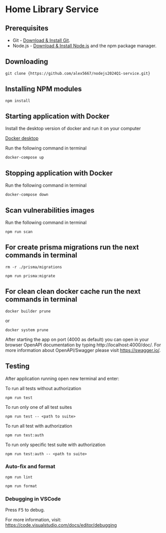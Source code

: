 # Home Library Service

## Prerequisites

- Git - [Download & Install Git](https://git-scm.com/downloads).
- Node.js - [Download & Install Node.js](https://nodejs.org/en/download/) and the npm package manager.

## Downloading

```
git clone {https://github.com/alex5667/nodejs2024Q1-service.git}
```

## Installing NPM modules

```
npm install
```

## Starting application with Docker

Install the desktop version of docker and run it on your computer

[Docker desktop](https://docs.docker.com/engine/install/)

Run the following command in terminal

```
docker-compose up
```

## Stopping application with Docker

Run the following command in terminal

```
docker-compose down
```

## Scan vulnerabilities images

Run the following command in terminal

```
npm run scan
```
## For create prisma migrations run the next commands in terminal

```
rm -r ./prisma/migrations
```

```
npm run prisma:migrate
```

## For clean clean docker cache run the next commands in terminal

```
docker builder prune  
```
  or

```
docker system prune

```

After starting the app on port (4000 as default) you can open
in your browser OpenAPI documentation by typing http://localhost:4000/doc/.
For more information about OpenAPI/Swagger please visit https://swagger.io/.

## Testing

After application running open new terminal and enter:

To run all tests without authorization

```
npm run test
```

To run only one of all test suites

```
npm run test -- <path to suite>
```

To run all test with authorization

```
npm run test:auth
```

To run only specific test suite with authorization

```
npm run test:auth -- <path to suite>
```

### Auto-fix and format

```
npm run lint
```

```
npm run format
```

### Debugging in VSCode

Press <kbd>F5</kbd> to debug.

For more information, visit: https://code.visualstudio.com/docs/editor/debugging